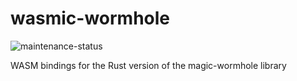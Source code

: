 # wasmic-wormhole

![maintenance-status](https://img.shields.io/badge/maintenance-experimental-blue.svg)

WASM bindings for the Rust version of the magic-wormhole library
